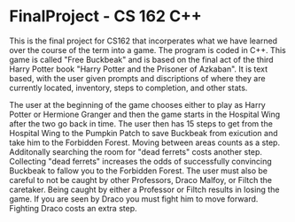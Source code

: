 # FinalProject - CS 162 C++

This is the final project for CS162 that incorperates what we have learned over the course of the term into a game. The program is coded in C++. This game is called "Free Buckbeak" and is based on the final act of the third Harry Potter book "Harry Potter and the Prisoner of Azkaban". It is text based, with the user given prompts and discriptions of where they are currently located, inventory, steps to completion, and other stats. 

The user at the beginning of the game chooses either to play as Harry Potter or Hermione Granger and then the game starts in the Hospital Wing after the two go back in time. The user then has 15 steps to get from the Hospital Wing to the Pumpkin Patch to save Buckbeak from exicution and take him to the Forbidden Forest. Moving between areas counts as a step. Additonally searching the room for "dead ferrets" costs another step. Collecting "dead ferrets" increases the odds of successfully convincing Buckbeak to fallow you to the Forbidden Forest. The user must also be careful to not be caught by other Professors, Draco Malfoy, or Filtch the caretaker. Being caught by either a Professor or Filtch results in losing the game. If you are seen by Draco you must fight him to move forward. Fighting Draco costs an extra step.
